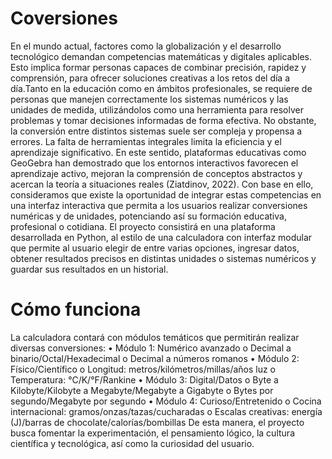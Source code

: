 # Coversiones
En el mundo actual, factores como la globalización y el desarrollo tecnológico demandan competencias matemáticas y digitales aplicables. Esto implica formar personas capaces de combinar precisión, rapidez y comprensión, para ofrecer soluciones creativas a los retos del día a día.Tanto en la educación como en ámbitos profesionales, se requiere de personas que manejen correctamente los sistemas numéricos y las unidades de medida, utilizándolos como una herramienta para resolver problemas y tomar decisiones informadas de forma efectiva.
No obstante, la conversión entre distintos sistemas suele ser compleja y propensa a errores. La falta de herramientas integrales limita la eficiencia y el aprendizaje significativo. En este sentido, plataformas educativas como GeoGebra han demostrado que los entornos interactivos favorecen el aprendizaje activo, mejoran la comprensión de conceptos abstractos y acercan la teoría a situaciones reales (Ziatdinov, 2022).
Con base en ello, consideramos que existe la oportunidad de integrar estas competencias en una interfaz interactiva que permita a los usuarios realizar conversiones numéricas y de unidades, potenciando así su formación educativa, profesional o cotidiana. El proyecto consistirá en una plataforma desarrollada en Python, al estilo de una calculadora con interfaz modular que permite al usuario elegir de entre varias opciones, ingresar datos, obtener resultados precisos en distintas unidades o sistemas numéricos y guardar sus resultados en un historial.

# Cómo funciona
La calculadora contará con módulos temáticos que permitirán realizar diversas conversiones:
•	Módulo 1: Numérico avanzado
o	Decimal a binario/Octal/Hexadecimal
o	Decimal a números romanos
•	Módulo 2: Físico/Científico
o	Longitud: metros/kilómetros/millas/años luz
o	Temperatura: °C/K/°F/Rankine
•	Módulo 3: Digital/Datos
o	Byte a Kilobyte/Kilobyte a Megabyte/Megabyte a Gigabyte
o	Bytes por segundo/Megabyte por segundo
•	 Módulo 4: Curioso/Entretenido
o	Cocina internacional: gramos/onzas/tazas/cucharadas
o	Escalas creativas: energía (J)/barras de chocolate/calorías/bombillas
De esta manera, el proyecto busca fomentar la experimentación, el pensamiento lógico, la cultura científica y tecnológica, así como la curiosidad del usuario.
